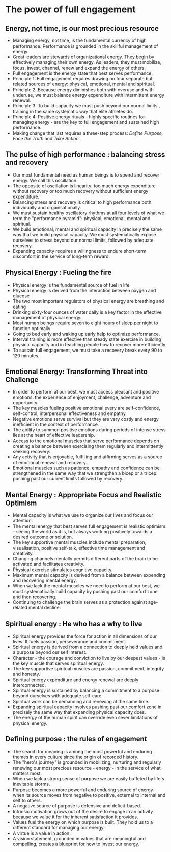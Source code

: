 # The power of full engagement


## Energy, not time, is our most precious resource

- Managing energy, not time, is the fundamental currency of high performance. Performance is grounded in the skillful management of energy.
- Great leaders are stewards of organizational energy. They begin by effectively managing their own energy. As leaders, they must mobilize, focus, invest, channel, renew and expand the energy of others.
- Full engagement is the energy state that best serves performance. 
- Principle 1: Full engagement requires drawing on four separate but related sources of energy: physical, emotional, mental and spiritual.
- Principle 2: Because energy diminishes both with overuse and with underuse, we must balance energy expenditure with intermittent energy renewal.
- Principle 3: To build capacity we must push beyond our normal limits , training in the same systematic way that elite athletes do.
- Principle 4: Positive energy rituals - highly specific routines for managing energy - are the key to full engagement and sustained high performance. 
- Making change that last requires a three-step process: *Define Purpose, Face the Truth* and *Take Action.*

## The pulse of high performance : balancing stress and recovery

- Our most fundamental need as human beings is to spend and recover energy. We call this oscillation.
- The opposite of oscillation is linearity: too much energy expenditure without recovery or too much recovery without sufficient energy expenditure.
- Balancing stress and recovery is critical to high performance both individually and organisationally.
- We must sustain healthy oscillatory rhythms at all four levels of what we term the "performance pyramid": physical, emotional, mental and spiritual.
- We build emotional, mental and spiritual capacity in precisely the same way that we build physical capacity. We must systematically expose ourselves to stress beyond our normal limits, followed by adequate recovery.
- Expanding capacity requires a willingness to endure short-term discomfort in the service of long-term reward. 

## Physical Energy : Fueling the fire

- Physical energy is the fundamental source of fuel in life
- Physical energy is derived from the interaction between oxygen and glucose
- The two most important regulators of physical energy are breathing and eating
- Drinking sixty-four ounces of water daily is a key factor in the effective management of physical energy.
- Most human beings require seven to eight hours of sleep per night to function optimally
- Going to bed early and waking up early help to optimize performance.
- Interval training is more effective than steady state exercise in building physical capacity and in teaching people how to recover more efficiently
- To sustain full engagement, we must take a recovery break every 90 to 120 minutes.

## Emotional Energy: Transforming Threat into Challenge

- In order to perform at our best, we must access pleasant and positive emotions: the experience of enjoyment, challenge, adventure and opportunity.
- The key muscles fueling positive emotional every are self-confidence, self-control, interpersonal effectiveness and empathy.
- Negative emotions serve survival but they are very costly and energy inefficient in the context of performance.
- The ability to summon positive emotions during periods of intense stress lies at the heart of effective leadership.
- Access to the emotional muscles that serve performance depends on creating a balance between exercising them regularly and intermittently seeking recovery.
- Any activity that is enjoyable, fulfilling and affirming serves as a source of emotional renewal and recovery.
- Emotional muscles such as patience, empathy and confidence can be strengthened in the same way that we strengthen a bicep or a tricep: pushing past our current limits followed by recovery.

## Mental Energy : Appropriate Focus and Realistic Optimism

- Mental capacity is what we use to organize our lives and focus our attention.
- The mental energy that best serves full engagement is realistic optimism - seeing the world as it is, but always working positively towards a desired outcome or solution.
- The key supportive mental muscles include mental preparation, visualisation, positive self-talk, effective time management and creativity.
- Changing channels mentally permits different parts of the brain to be activated and facilitates creativity.
- Physical exercise stimulates cognitive capacity.
- Maximum mental capacity is derived from a balance between expending and recovering mental energy.
- When we lack the mental muscles we need to perform at our best, we must systematically build capacity by pushing past our comfort zone and then recovering.
- Continuing to challenge the brain serves as a protection against age-related mental decline.

## Spiritual energy : He who has a why to live

- Spiritual energy provides the force for action in all dimensions of our lives. It fuels passion, perseverance and commitment. 
- Spiritual energy is derived from a connection to deeply held values and a purpose beyond our self interest.
- Character - the courage and conviction to live by our deepest values - is the key muscle that serves spiritual energy. 
- The key supportive spiritual muscles are passion, commitment, integrity and honesty.
- Spiritual energy expenditure and energy renewal are deeply interconnected.
- Spiritual energy is sustained by balancing a commitment to a purpose beyond ourselves with adequate self-care.
- Spiritual work can be demanding and renewing at the same time.
- Expanding spiritual capacity involves pushing past our comfort zone in precisely the same way that expanding physical capacity does. 
- The energy of the human spirit can override even sever limitations of physical energy.


## Defining purpose : the rules of engagement

- The search for meaning is among the most powerful and enduring themes in every culture since the origin of recorded history.
- The "hero's journey" is grounded in mobilizing, nurturing and regularly renewing our most precious resource - energy - in the service of what matters most. 
- When we lack a strong sense of purpose we are easily buffeted by life's inevitable storms.
- Purpose becomes a more powerful and enduring source of energy when its source moves from negative to positive, external to internal and self to others.
- A negative source of purpose is defensive and deficit-based.
- Intrinsic motivation grows out of the desire to engage in an activity because we value it for the inherent satisfaction it provides.
- Values fuel the energy on which purpose is built. They hold us to a different standard for managing our energy.
- A virtue is a value in action.
- A vision statement, grounded in values that are meaningful and compelling, creates a blueprint for how to invest our energy.